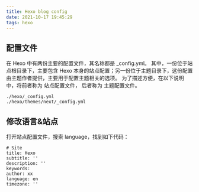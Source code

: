 ```yaml
---
title: Hexo blog config
date: 2021-10-17 19:45:29
tags: hexo
---
```

## 配置文件
在 Hexo 中有两份主要的配置文件，其名称都是 _config.yml。 其中，一份位于站点根目录下，主要包含 Hexo 本身的站点配置；另一份位于主题目录下，这份配置由主题作者提供，主要用于配置主题相关的选项。
为了描述方便，在以下说明中，将前者称为 站点配置文件， 后者称为 主题配置文件。
```
./hexo/_config.yml
./hexo/themes/next/_config.yml
```
## 修改语言&站点
打开站点配置文件，搜索 language，找到如下代码：
```
# Site
title: Hexo
subtitle: ''
description: ''
keywords:
author: xx
language: en
timezone: ''
```